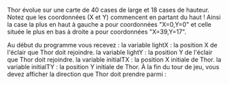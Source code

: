 Thor évolue sur une carte de 40 cases de large et 18 cases de hauteur. Notez que les coordonnées (X et Y) commencent en partant du haut ! Ainsi la case la plus en haut à gauche a pour coordonnées "X=0,Y=0" et celle située le plus en bas à droite a pour coordonnées "X=39,Y=17".

Au début du programme vous recevez :
la variable lightX : la position X de l'éclair que Thor doit rejoindre.
la variable lightY : la position Y de l'éclair que Thor doit rejoindre.
la variable initialTX : la position X initiale de Thor.
la variable initialTY : la position Y initiale de Thor.
À la fin du tour de jeu, vous devez afficher la direction que Thor doit prendre parmi :